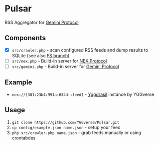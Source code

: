 # Pulsar

RSS Aggregator for [Gemini Protocol](https://geminiprotocol.net)

## Components

* [x] `src/crawler.php` - scan configured RSS feeds and dump results to SQLite (see also [FS branch](https://github.com/YGGverse/Pulsar/tree/fs))
* [ ] `src/nex.php` - Build-in server for [NEX Protocol](https://nightfall.city/nps/info/specification.txt)
* [ ] `src/gemini.php` - Build-in server for [Gemini Protocol](https://geminiprotocol.net)

## Example

* `nex://[301:23b4:991a:634d::feed]` - [Yggdrasil](https://github.com/yggdrasil-network/yggdrasil-go) instance by YGGverse

## Usage

1. `git clone https://github.com/YGGverse/Pulsar.git`
2. `cp config/example.json name.json` - setup your feed
3. `php src/crawler.php name.json` - grab feeds manually or using crontabdes